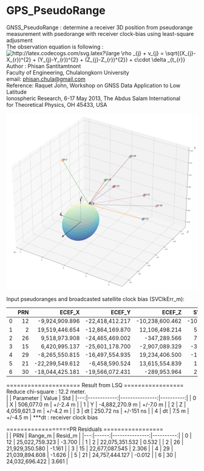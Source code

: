 # GPS_PseudoRange
 GNSS_PseudoRange :  determine a receiver 3D position from pseudorange
                     measurement with psedorange with receiver clock-bias
                     using least-square adjusment<br>
                     The observation equation is following :<br>
<img src="http://latex.codecogs.com/svg.latex?\large&space;\rho&space;_{j}&space;&plus;&space;v_{j}&space;=&space;\sqrt{(X_{j}-X_{r})^{2}&space;&plus;&space;(Y_{j}-Y_{r})^{2}&space;&plus;&space;(Z_{j}-Z_{r})^{2}}&space;&plus;&space;c\cdot&space;\delta&space;_{t_{r}}" title="http://latex.codecogs.com/svg.latex?\large \rho _{j} + v_{j} = \sqrt{(X_{j}-X_{r})^{2} + (Y_{j}-Y_{r})^{2} + (Z_{j}-Z_{r})^{2}} + c\cdot \delta _{t_{r}}" />
<br>
 Author : Phisan Santitamtnont <br> 
          Faculty of Engineering, Chulalongkorn University<br>
          email: phisan.chula@gmail.com<br>
 Reference: Raquet John, Workshop on GNSS Data Application to Low Latitude<br>
            Ionospheric Research, 6-17 May 2013, The Abdus Salam International<br> 
            for Theoretical Physics, OH 45433, USA<br>

![alt text](https://github.com/phisan-chula/GPS_PseudoRange/blob/main/GPS_PR_Positioning.png)

Input pseudoranges and  broadcasted  satellite clock bias (SVClkErr_m):<br>

|    |   PRN |          ECEF_X |          ECEF_Y |          ECEF_Z |   SVClkErr_m |
|---:|------:|----------------:|----------------:|----------------:|-------------:|
|  0 |    12 |  -9,924,909.896 | -22,418,412.217 | -10,238,600.462 | -107,674.658 |
|  1 |     2 |  19,519,446.654 | -12,864,169.870 |  12,106,498.214 |   59,947.699 |
|  2 |    26 |   9,518,973.908 | -24,465,469.002 |    -347,289.566 |   74,176.449 |
|  3 |    15 |   6,420,995.137 | -25,601,178.700 |  -2,907,089.329 |  -32,117.066 |
|  4 |    29 |  -8,265,550.815 | -16,497,554.935 |  19,234,406.500 |  -12,988.808 |
|  5 |    21 | -22,299,549.612 |  -6,458,590.524 |  13,615,554.839 |   19,513.491 |
|  6 |    30 | -18,044,425.181 | -19,566,072.431 |    -289,953.964 |   22,534.799 |

===================== Result from LSQ =================<br>
Reduce chi-square : 12.2 meter.<br>
|    |   Parameter |          Value |       Std |
|---:|------------:|---------------:|----------:|
|  0 |           X |    506,077.0 m |  +/-2.4 m |
|  1 |           Y | -4,882,270.9 m |  +/-7.0 m |
|  2 |           Z |  4,059,621.3 m |  +/-4.2 m |
|  3 |          dt |      250.72 ns | +/-151 ns |
|  4 |          dt |          7.5 m |  +/-4.5 m |
***dt : receiver clock bias

==================PR Residuals =================<br>
|    |   PRN |        Range_m |   Resid_m |
|---:|------:|---------------:|----------:|
|  0 |    12 | 25,022,759.323 |    -3.700 |
|  1 |     2 | 22,075,351.532 |     0.532 |
|  2 |    26 | 21,929,350.580 |    -1.161 |
|  3 |    15 | 22,677,087.545 |     2.306 |
|  4 |    29 | 21,039,894.608 |    -1.626 |
|  5 |    21 | 24,757,444.127 |    -0.012 |
|  6 |    30 | 24,032,696.422 |     3.661 |


